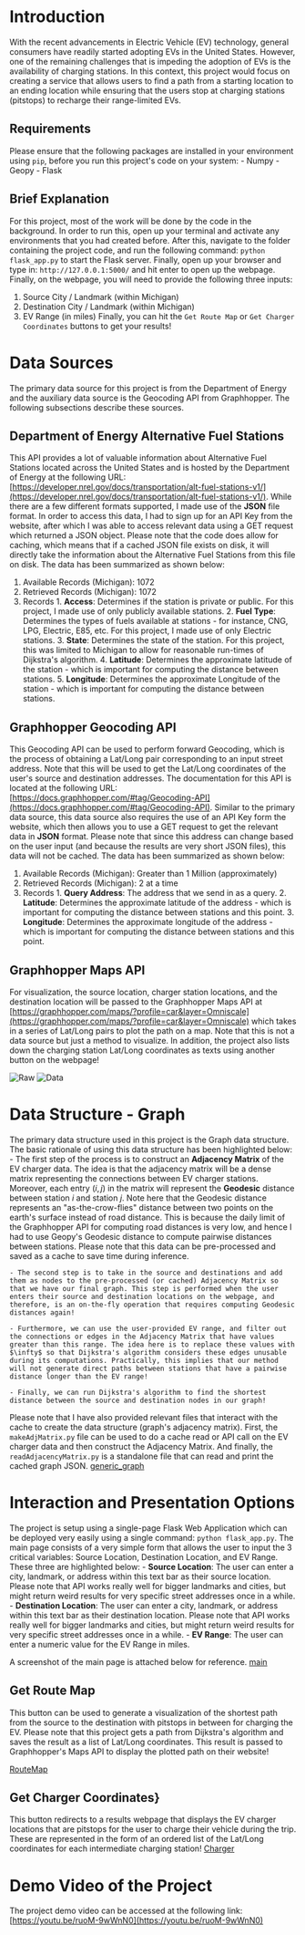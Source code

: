 # Introduction
With the recent advancements in Electric Vehicle (EV) technology, general consumers have readily started adopting EVs in the United States. However, one of the remaining challenges that is impeding the adoption of EVs is the availability of charging stations. In this context, this project would focus on creating a service that allows users to find a path from a starting location to an ending location while ensuring that the users stop at charging stations (pitstops) to recharge their range-limited EVs.

## Requirements
Please ensure that the following packages are installed in your environment using `pip`, before you run this project's code on your system:
    - Numpy
    - Geopy
    - Flask
## Brief Explanation
For this project, most of the work will be done by the code in the background. In order to run this, open up your terminal and activate any environments that you had created before. After this, navigate to the folder containing the project code, and run the following command: `python flask_app.py` to start the Flask server. Finally, open up your browser and type in: `http://127.0.0.1:5000/` and hit enter to open up the webpage. Finally, on the webpage, you will need to provide the following three inputs:
  1. Source City / Landmark (within Michigan)
  2. Destination City / Landmark (within Michigan)
  3. EV Range (in miles)
Finally, you can hit the `Get Route Map` or `Get Charger Coordinates` buttons to get your results!

# Data Sources
The primary data source for this project is from the Department of Energy and the auxiliary data source is the Geocoding API from Graphhopper. The following subsections describe these sources.

## Department of Energy Alternative Fuel Stations
This API provides a lot of valuable information about Alternative Fuel Stations located across the United States and is hosted by the Department of Energy at the following URL: [https://developer.nrel.gov/docs/transportation/alt-fuel-stations-v1/](https://developer.nrel.gov/docs/transportation/alt-fuel-stations-v1/). While there are a few different formats supported, I made use of the **JSON** file format. In order to access this data, I had to sign up for an API Key from the website, after which I was able to access relevant data using a GET request which returned a JSON object. Please note that the code does allow for caching, which means that if a cached JSON file exists on disk, it will directly take the information about the Alternative Fuel Stations from this file on disk. The data has been summarized as shown below:
  1. Available Records (Michigan): 1072
  2. Retrieved Records (Michigan): 1072
  3. Records
    1. **Access**: Determines if the station is private or public. For this project, I made use of only publicly available stations.
    2. **Fuel Type**: Determines the types of fuels available at stations - for instance, CNG, LPG, Electric, E85, etc. For this project, I made use of only Electric stations.
    3. **State**: Determines the state of the station. For this project, this was limited to Michigan to allow for reasonable run-times of Dijkstra's algorithm.
    4. **Latitude**: Determines the approximate latitude of the station - which is important for computing the distance between stations.
    5. **Longitude**: Determines the approximate Longitude of the station - which is important for computing the distance between stations.


## Graphhopper Geocoding API
This Geocoding API can be used to perform forward Geocoding, which is the process of obtaining a Lat/Long pair corresponding to an input street address. Note that this will be used to get the Lat/Long coordinates of the user's source and destination addresses. The documentation for this API is located at the following URL: [https://docs.graphhopper.com/#tag/Geocoding-API](https://docs.graphhopper.com/#tag/Geocoding-API). Similar to the primary data source, this data source also requires the use of an API Key form the website, which then allows you to use a GET request to get the relevant data in **JSON** format. Please note that since this address can change based on the user input (and because the results are very short JSON files), this data will not be cached. The data has been summarized as shown below:
  1. Available Records (Michigan): Greater than 1 Million (approximately)
  2. Retrieved Records (Michigan): 2 at a time
  3. Records
    1. **Query Address**: The address that we send in as a query.
    2. **Latitude**: Determines the approximate latitude of the address - which is important for computing the distance between stations and this point.
    3. **Longitude**: Determines the approximate longitude of the address - which is important for computing the distance between stations and this point.


## Graphhopper Maps API
For visualization, the source location, charger station locations, and the destination location will be passed to the Graphhopper Maps API at [https://graphhopper.com/maps/?profile=car&layer=Omniscale](https://graphhopper.com/maps/?profile=car&layer=Omniscale) which takes in a series of Lat/Long pairs to plot the path on a map. Note that this is not a data source but just a method to visualize. In addition, the project also lists down the charging station Lat/Long coordinates as texts using another button on the webpage!

![Raw](rawData.PNG)
![Data](data_graph.PNG)


# Data Structure - Graph
The primary data structure used in this project is the Graph data structure. The basic rationale of using this data structure has been highlighted below:
    - The first step of the process is to construct an **Adjacency Matrix** of the EV charger data. The idea is that the adjacency matrix will be a dense matrix representing the connections between EV charger stations. Moreover, each entry ($i,j$) in the matrix will represent the **Geodesic** distance between station $i$ and station $j$. Note here that the Geodesic distance represents an "as-the-crow-flies" distance between two points on the earth's surface instead of road distance. This is because the daily limit of the Graphhopper API for computing road distances is very low, and hence I had to use Geopy's Geodesic distance to compute pairwise distances between stations. Please note that this data can be pre-processed and saved as a cache to save time during inference.

    - The second step is to take in the source and destinations and add them as nodes to the pre-processed (or cached) Adjacency Matrix so that we have our final graph. This step is performed when the user enters their source and destination locations on the webpage, and therefore, is an on-the-fly operation that requires computing Geodesic distances again!

    - Furthermore, we can use the user-provided EV range, and filter out the connections or edges in the Adjacency Matrix that have values greater than this range. The idea here is to replace these values with $\infty$ so that Dijkstra's algorithm considers these edges unusable during its computations. Practically, this implies that our method will not generate direct paths between stations that have a pairwise distance longer than the EV range!

    - Finally, we can run Dijkstra's algorithm to find the shortest distance between the source and destination nodes in our graph!

Please note that I have also provided relevant files that interact with the cache to create the data structure (graph's adjacency matrix). First, the `makeAdjMatrix.py` file can be used to do a cache read or API call on the EV charger data and then construct the Adjacency Matrix. And finally, the `readAdjacencyMatrix.py` is a standalone file that can read and print the cached graph JSON.
[generic_graph](graph.PNG)

# Interaction and Presentation Options
The project is setup using a single-page Flask Web Application which can be deployed very easily using a single command: `python flask_app.py`. The main page consists of a very simple form that allows the user to input the 3 critical variables: Source Location, Destination Location, and EV Range. These three are highlighted below:
    - **Source Location**: The user can enter a city, landmark, or address within this text bar as their source location. Please note that API works really well for bigger landmarks and cities, but might return weird results for very specific street addresses once in a while.
    - **Destination Location**: The user can enter a city, landmark, or address within this text bar as their destination location. Please note that API works really well for bigger landmarks and cities, but might return weird results for very specific street addresses once in a while.
    - **EV Range**: The user can enter a numeric value for the EV Range in miles.

A screenshot of the main page is attached below for reference.
[main](CaptureProj.PNG)

## Get Route Map
This button can be used to generate a visualization of the shortest path from the source to the destination with pitstops in between for charging the EV. Please note that this project gets a path from Dijkstra's algorithm and saves the result as a list of Lat/Long coordinates. This result is passed to Graphhopper's Maps API to display the plotted path on their website!

[RouteMap](CaptureProj2.PNG)

## Get Charger Coordinates}
This button redirects to a results webpage that displays the EV charger locations that are pitstops for the user to charge their vehicle during the trip. These are represented in the form of an ordered list of the Lat/Long coordinates for each intermediate charging station!
[Charger](CaptureProj3.PNG)

# Demo Video of the Project
The project demo video can be accessed at the following link: [https://youtu.be/ruoM-9wWnN0](https://youtu.be/ruoM-9wWnN0)